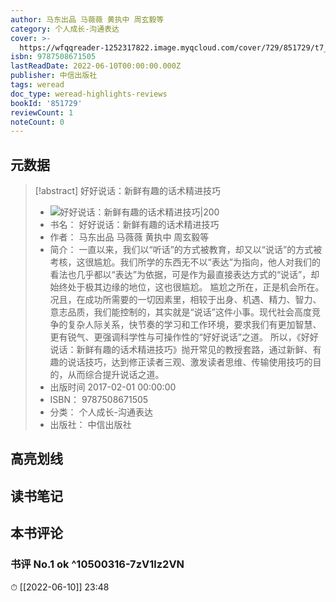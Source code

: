 ```yaml
---
author: 马东出品 马薇薇 黄执中 周玄毅等
category: 个人成长-沟通表达
cover: >-
  https://wfqqreader-1252317822.image.myqcloud.com/cover/729/851729/t7_851729.jpg
isbn: 9787508671505
lastReadDate: 2022-06-10T00:00:00.000Z
publisher: 中信出版社
tags: weread
doc_type: weread-highlights-reviews
bookId: '851729'
reviewCount: 1
noteCount: 0
---
```


## 元数据

> [!abstract] 好好说话：新鲜有趣的话术精进技巧
> - ![ 好好说话：新鲜有趣的话术精进技巧|200](https://wfqqreader-1252317822.image.myqcloud.com/cover/729/851729/t7_851729.jpg)
> - 书名： 好好说话：新鲜有趣的话术精进技巧
> - 作者： 马东出品 马薇薇 黄执中 周玄毅等
> - 简介： 一直以来，我们以“听话”的方式被教育，却又以“说话”的方式被考核，这很尴尬。我们所学的东西无不以“表达”为指向，他人对我们的看法也几乎都以“表达”为依据，可是作为最直接表达方式的“说话”，却始终处于极其边缘的地位，这也很尴尬。 尴尬之所在，正是机会所在。况且，在成功所需要的一切因素里，相较于出身、机遇、精力、智力、意志品质，我们能控制的，其实就是“说话”这件小事。现代社会高度竞争的复杂人际关系，快节奏的学习和工作环境，要求我们有更加智慧、更有锐气、更强调科学性与可操作性的“好好说话”之道。 所以，《好好说话：新鲜有趣的话术精进技巧》抛开常见的教授套路，通过新鲜、有趣的说话技巧，达到修正读者三观、激发读者思维、传输使用技巧的目的，从而综合提升说话之道。
> - 出版时间 2017-02-01 00:00:00
> - ISBN： 9787508671505
> - 分类： 个人成长-沟通表达
> - 出版社： 中信出版社

## 高亮划线

## 读书笔记

## 本书评论

### 书评 No.1 ok ^10500316-7zV1lz2VN
⏱ [[2022-06-10]]  23:48

